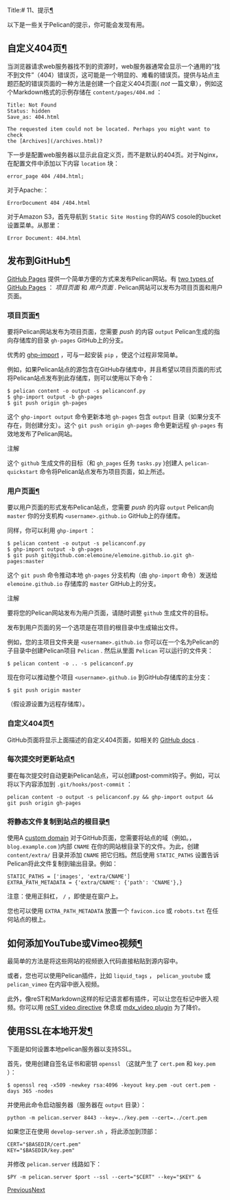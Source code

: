 Title:# 11、提示[¶](https://www.osgeo.cn/pelican/tips.html#tips)

以下是一些关于Pelican的提示，你可能会发现有用。

## 自定义404页[¶](https://www.osgeo.cn/pelican/tips.html#custom-404-pages)

当浏览器请求web服务器找不到的资源时，web服务器通常会显示一个通用的“找不到文件”（404）错误页，这可能是一个明显的、难看的错误页。提供与站点主题匹配的错误页面的一种方法是创建一个自定义404页面( *not* 一篇文章），例如这个Markdown格式的示例存储在 `content/pages/404.md` ：



```
Title: Not Found
Status: hidden
Save_as: 404.html

The requested item could not be located. Perhaps you might want to check
the [Archives](/archives.html)?
```

下一步是配置web服务器以显示此自定义页，而不是默认的404页。对于Nginx，在配置文件中添加以下内容 `location` 块：

```
error_page 404 /404.html;
```

对于Apache:：

```
ErrorDocument 404 /404.html
```

对于Amazon S3，首先导航到 `Static Site Hosting` 你的AWS cosole的bucket设置菜单。从那里：

```
Error Document: 404.html
```

## 发布到GitHub[¶](https://www.osgeo.cn/pelican/tips.html#publishing-to-github)

[GitHub Pages](https://help.github.com/categories/20/articles) 提供一个简单方便的方式来发布Pelican网站。有 [two types of GitHub Pages](https://help.github.com/articles/user-organization-and-project-pages) ： *项目页面* 和 *用户页面* . Pelican网站可以发布为项目页面和用户页面。

### 项目页面[¶](https://www.osgeo.cn/pelican/tips.html#project-pages)

要将Pelican网站发布为项目页面，您需要 *push* 的内容 `output` Pelican生成的指向存储库的目录 `gh-pages` GitHub上的分支。

优秀的 [ghp-import](https://github.com/davisp/ghp-import) ，可与一起安装 `pip` ，使这个过程非常简单。

例如，如果Pelican站点的源包含在GitHub存储库中，并且希望以项目页面的形式将Pelican站点发布到此存储库，则可以使用以下命令：

```
$ pelican content -o output -s pelicanconf.py
$ ghp-import output -b gh-pages
$ git push origin gh-pages
```

这个 `ghp-import output` 命令更新本地 `gh-pages` 包含 `output` 目录（如果分支不存在，则创建分支）。这个 `git push origin gh-pages` 命令更新远程 `gh-pages` 有效地发布了Pelican网站。

注解

这个 `github` 生成文件的目标（和 `gh_pages` 任务 `tasks.py` )创建人 `pelican-quickstart` 命令将Pelican站点发布为项目页面，如上所述。

### 用户页面[¶](https://www.osgeo.cn/pelican/tips.html#user-pages)

要以用户页面的形式发布Pelican站点，您需要 *push* 的内容 `output` Pelican向 `master` 你的分支机构 `<username>.github.io` GitHub上的存储库。

同样，你可以利用 `ghp-import` ：

```
$ pelican content -o output -s pelicanconf.py
$ ghp-import output -b gh-pages
$ git push git@github.com:elemoine/elemoine.github.io.git gh-pages:master
```

这个 `git push` 命令推动本地 `gh-pages` 分支机构（由 `ghp-import` 命令）发送给 `elemoine.github.io` 存储库的 `master` GitHub上的分支。

注解

要将您的Pelican网站发布为用户页面，请随时调整 `github` 生成文件的目标。

发布到用户页面的另一个选项是在项目的根目录中生成输出文件。

例如，您的主项目文件夹是 `<username>.github.io` 你可以在一个名为Pelican的子目录中创建Pelican项目 `Pelican` . 然后从里面 `Pelican` 可以运行的文件夹：

```
$ pelican content -o .. -s pelicanconf.py
```

现在你可以推动整个项目 `<username>.github.io` 到GitHub存储库的主分支：

```
$ git push origin master
```

（假设源设置为远程存储库）。

### 自定义404页[¶](https://www.osgeo.cn/pelican/tips.html#id1)

GitHub页面将显示上面描述的自定义404页面，如相关的 [GitHub docs](https://help.github.com/articles/custom-404-pages/) .

### 每次提交时更新站点[¶](https://www.osgeo.cn/pelican/tips.html#update-your-site-on-each-commit)

要在每次提交时自动更新Pelican站点，可以创建post-commit钩子。例如，可以将以下内容添加到 `.git/hooks/post-commit` ：

```
pelican content -o output -s pelicanconf.py && ghp-import output && git push origin gh-pages
```

### 将静态文件复制到站点的根目录[¶](https://www.osgeo.cn/pelican/tips.html#copy-static-files-to-the-root-of-your-site)

使用A [custom domain](https://help.github.com/articles/setting-up-a-custom-domain-with-pages) 对于GitHub页面，您需要将站点的域（例如。， `blog.example.com` )内部 `CNAME` 在你的网站根目录下的文件。为此，创建 `content/extra/` 目录并添加 `CNAME` 把它归档。然后使用 `STATIC_PATHS` 设置告诉Pelican将此文件复制到输出目录。例如：

```
STATIC_PATHS = ['images', 'extra/CNAME']
EXTRA_PATH_METADATA = {'extra/CNAME': {'path': 'CNAME'},}
```

注意：使用正斜杠， `/` ，即使是在窗户上。

您也可以使用 `EXTRA_PATH_METADATA` 放置一个 `favicon.ico` 或 `robots.txt` 在任何站点的根上。

## 如何添加YouTube或Vimeo视频[¶](https://www.osgeo.cn/pelican/tips.html#how-to-add-youtube-or-vimeo-videos)

最简单的方法是将这些网站的视频嵌入代码直接粘贴到源内容中。

或者，您也可以使用Pelican插件，比如 `liquid_tags` ， `pelican_youtube` 或 `pelican_vimeo` 在内容中嵌入视频。

此外，像reST和Markdown这样的标记语言都有插件，可以让您在标记中嵌入视频。你可以用 [reST video directive](https://gist.github.com/dbrgn/2922648) 休息或 [mdx_video plugin](https://github.com/italomaia/mdx-video) 为了降价。

## 使用SSL在本地开发[¶](https://www.osgeo.cn/pelican/tips.html#develop-locally-using-ssl)

下面是如何设置本地pelican服务器以支持SSL。

首先，使用创建自签名证书和密钥 `openssl` （这就产生了 `cert.pem` 和 `key.pem` ）：

```
$ openssl req -x509 -newkey rsa:4096 -keyout key.pem -out cert.pem -days 365 -nodes
```

并使用此命令启动服务器（服务器在 `output` 目录）：

```
python -m pelican.server 8443 --key=../key.pem --cert=../cert.pem
```

如果您正在使用 `develop-server.sh` ，将此添加到顶部：

```
CERT="$BASEDIR/cert.pem"
KEY="$BASEDIR/key.pem"
```

并修改 `pelican.server` 线路如下：

```
$PY -m pelican.server $port --ssl --cert="$CERT" --key="$KEY" &
```

[ Previous](https://www.osgeo.cn/pelican/faq.html)[Next ](https://www.osgeo.cn/pelican/contribute.html)
